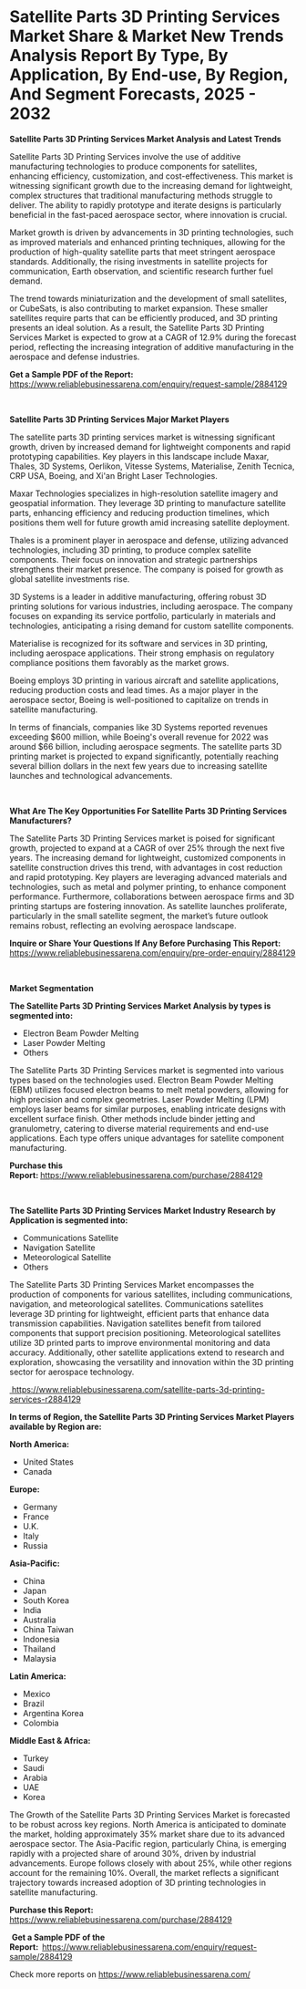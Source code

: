 <p><h1>Satellite Parts 3D Printing Services Market Share & Market New Trends Analysis Report By Type, By Application, By End-use, By Region, And Segment Forecasts, 2025 - 2032</h1></p><p><strong>Satellite Parts 3D Printing Services Market Analysis and Latest Trends</strong></p>
<p><p>Satellite Parts 3D Printing Services involve the use of additive manufacturing technologies to produce components for satellites, enhancing efficiency, customization, and cost-effectiveness. This market is witnessing significant growth due to the increasing demand for lightweight, complex structures that traditional manufacturing methods struggle to deliver. The ability to rapidly prototype and iterate designs is particularly beneficial in the fast-paced aerospace sector, where innovation is crucial.</p><p>Market growth is driven by advancements in 3D printing technologies, such as improved materials and enhanced printing techniques, allowing for the production of high-quality satellite parts that meet stringent aerospace standards. Additionally, the rising investments in satellite projects for communication, Earth observation, and scientific research further fuel demand.</p><p>The trend towards miniaturization and the development of small satellites, or CubeSats, is also contributing to market expansion. These smaller satellites require parts that can be efficiently produced, and 3D printing presents an ideal solution. As a result, the Satellite Parts 3D Printing Services Market is expected to grow at a CAGR of 12.9% during the forecast period, reflecting the increasing integration of additive manufacturing in the aerospace and defense industries.</p></p>
<p><strong>Get a Sample PDF of the Report:&nbsp;</strong> <a href="https://www.reliablebusinessarena.com/enquiry/request-sample/2884129?utm_campaign=3091&utm_medium=2&utm_source=Github&utm_content=ia&utm_term=13032025&utm_id=satellite-parts-3d-printing-services">https://www.reliablebusinessarena.com/enquiry/request-sample/2884129</a></p>
<p>&nbsp;</p>
<p><strong>Satellite Parts 3D Printing Services Major Market Players</strong></p>
<p><p>The satellite parts 3D printing services market is witnessing significant growth, driven by increased demand for lightweight components and rapid prototyping capabilities. Key players in this landscape include Maxar, Thales, 3D Systems, Oerlikon, Vitesse Systems, Materialise, Zenith Tecnica, CRP USA, Boeing, and Xi'an Bright Laser Technologies.</p><p>Maxar Technologies specializes in high-resolution satellite imagery and geospatial information. They leverage 3D printing to manufacture satellite parts, enhancing efficiency and reducing production timelines, which positions them well for future growth amid increasing satellite deployment.</p><p>Thales is a prominent player in aerospace and defense, utilizing advanced technologies, including 3D printing, to produce complex satellite components. Their focus on innovation and strategic partnerships strengthens their market presence. The company is poised for growth as global satellite investments rise.</p><p>3D Systems is a leader in additive manufacturing, offering robust 3D printing solutions for various industries, including aerospace. The company focuses on expanding its service portfolio, particularly in materials and technologies, anticipating a rising demand for custom satellite components.</p><p>Materialise is recognized for its software and services in 3D printing, including aerospace applications. Their strong emphasis on regulatory compliance positions them favorably as the market grows.</p><p>Boeing employs 3D printing in various aircraft and satellite applications, reducing production costs and lead times. As a major player in the aerospace sector, Boeing is well-positioned to capitalize on trends in satellite manufacturing.</p><p>In terms of financials, companies like 3D Systems reported revenues exceeding $600 million, while Boeing's overall revenue for 2022 was around $66 billion, including aerospace segments. The satellite parts 3D printing market is projected to expand significantly, potentially reaching several billion dollars in the next few years due to increasing satellite launches and technological advancements.</p></p>
<p>&nbsp;</p>
<p><strong>What Are The Key Opportunities For Satellite Parts 3D Printing Services Manufacturers?</strong></p>
<p><p>The Satellite Parts 3D Printing Services market is poised for significant growth, projected to expand at a CAGR of over 25% through the next five years. The increasing demand for lightweight, customized components in satellite construction drives this trend, with advantages in cost reduction and rapid prototyping. Key players are leveraging advanced materials and technologies, such as metal and polymer printing, to enhance component performance. Furthermore, collaborations between aerospace firms and 3D printing startups are fostering innovation. As satellite launches proliferate, particularly in the small satellite segment, the market’s future outlook remains robust, reflecting an evolving aerospace landscape.</p></p>
<p><strong>Inquire or Share Your Questions If Any Before Purchasing This Report:</strong> <a href="https://www.reliablebusinessarena.com/enquiry/pre-order-enquiry/2884129?utm_campaign=3091&utm_medium=2&utm_source=Github&utm_content=ia&utm_term=13032025&utm_id=satellite-parts-3d-printing-services">https://www.reliablebusinessarena.com/enquiry/pre-order-enquiry/2884129</a></p>
<p>&nbsp;</p>
<p><strong>Market Segmentation</strong></p>
<p><strong>The Satellite Parts 3D Printing Services Market Analysis by types is segmented into:</strong></p>
<p><ul><li>Electron Beam Powder Melting</li><li>Laser Powder Melting</li><li>Others</li></ul></p>
<p><p>The Satellite Parts 3D Printing Services market is segmented into various types based on the technologies used. Electron Beam Powder Melting (EBM) utilizes focused electron beams to melt metal powders, allowing for high precision and complex geometries. Laser Powder Melting (LPM) employs laser beams for similar purposes, enabling intricate designs with excellent surface finish. Other methods include binder jetting and granulometry, catering to diverse material requirements and end-use applications. Each type offers unique advantages for satellite component manufacturing.</p></p>
<p><strong>Purchase this Report:&nbsp;</strong><a href="https://www.reliablebusinessarena.com/purchase/2884129?utm_campaign=3091&utm_medium=2&utm_source=Github&utm_content=ia&utm_term=13032025&utm_id=satellite-parts-3d-printing-services">https://www.reliablebusinessarena.com/purchase/2884129</a></p>
<p>&nbsp;</p>
<p><strong>The Satellite Parts 3D Printing Services Market Industry Research by Application is segmented into:</strong></p>
<p><ul><li>Communications Satellite</li><li>Navigation Satellite</li><li>Meteorological Satellite</li><li>Others</li></ul></p>
<p><p>The Satellite Parts 3D Printing Services Market encompasses the production of components for various satellites, including communications, navigation, and meteorological satellites. Communications satellites leverage 3D printing for lightweight, efficient parts that enhance data transmission capabilities. Navigation satellites benefit from tailored components that support precision positioning. Meteorological satellites utilize 3D printed parts to improve environmental monitoring and data accuracy. Additionally, other satellite applications extend to research and exploration, showcasing the versatility and innovation within the 3D printing sector for aerospace technology.</p></p>
<p><a href="https://www.reliablebusinessarena.com/satellite-parts-3d-printing-services-r2884129?utm_campaign=3091&utm_medium=2&utm_source=Github&utm_content=ia&utm_term=13032025&utm_id=satellite-parts-3d-printing-services">&nbsp;https://www.reliablebusinessarena.com/satellite-parts-3d-printing-services-r2884129</a></p>
<p><strong>In terms of Region, the Satellite Parts 3D Printing Services Market Players available by Region are:</strong></p>
<p>
    <p> <strong> North America: </strong>
        <ul>
            <li>United States</li>
            <li>Canada</li>
        </ul>
        </p> 
    <p> <strong> Europe: </strong>
        <ul>
            <li>Germany</li>
            <li>France</li>
            <li>U.K.</li>
            <li>Italy</li>
            <li>Russia</li>
        </ul>
        </p> 
    <p> <strong> Asia-Pacific: </strong>
        <ul>
            <li>China</li>
            <li>Japan</li>
            <li>South Korea</li>
            <li>India</li>
            <li>Australia</li>
            <li>China Taiwan</li>
            <li>Indonesia</li>
            <li>Thailand</li>
            <li>Malaysia</li>
        </ul>
        </p> 
    <p> <strong> Latin America: </strong>
        <ul>
            <li>Mexico</li>
            <li>Brazil</li>
            <li>Argentina Korea</li>
            <li>Colombia</li>
        </ul>
        </p> 
    <p> <strong> Middle East & Africa: </strong>
        <ul>
            <li>Turkey</li>
            <li>Saudi</li>
            <li>Arabia</li>
            <li>UAE</li>
            <li>Korea</li>
        </ul>
    </p>
    </p>
<p><p>The Growth of the Satellite Parts 3D Printing Services Market is forecasted to be robust across key regions. North America is anticipated to dominate the market, holding approximately 35% market share due to its advanced aerospace sector. The Asia-Pacific region, particularly China, is emerging rapidly with a projected share of around 30%, driven by industrial advancements. Europe follows closely with about 25%, while other regions account for the remaining 10%. Overall, the market reflects a significant trajectory towards increased adoption of 3D printing technologies in satellite manufacturing.</p></p>
<p><strong>Purchase this Report: </strong><a href="https://www.reliablebusinessarena.com/purchase/2884129?utm_campaign=3091&utm_medium=2&utm_source=Github&utm_content=ia&utm_term=13032025&utm_id=satellite-parts-3d-printing-services">https://www.reliablebusinessarena.com/purchase/2884129</a></p>
<p>&nbsp;<strong>Get a Sample PDF of the Report:&nbsp;&nbsp;</strong><a href="https://www.reliablebusinessarena.com/enquiry/request-sample/2884129?utm_campaign=3091&utm_medium=2&utm_source=Github&utm_content=ia&utm_term=13032025&utm_id=satellite-parts-3d-printing-services">https://www.reliablebusinessarena.com/enquiry/request-sample/2884129</a></p>
<p><strong></strong></p>
<p>Check more reports on <a href="https://www.reliablebusinessarena.com/?utm_campaign=3091&utm_medium=2&utm_source=Github&utm_content=ia&utm_term=13032025&utm_id=satellite-parts-3d-printing-services">https://www.reliablebusinessarena.com/</a></p>